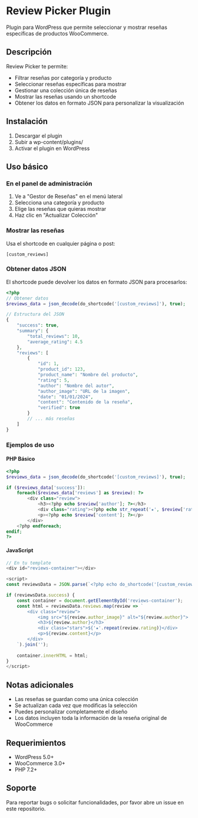 # Review Picker Plugin

Plugin para WordPress que permite seleccionar y mostrar reseñas específicas de productos WooCommerce.

## Descripción

Review Picker te permite:
- Filtrar reseñas por categoría y producto
- Seleccionar reseñas específicas para mostrar
- Gestionar una colección única de reseñas
- Mostrar las reseñas usando un shortcode
- Obtener los datos en formato JSON para personalizar la visualización

## Instalación

1. Descargar el plugin
2. Subir a wp-content/plugins/
3. Activar el plugin en WordPress

## Uso básico

### En el panel de administración

1. Ve a "Gestor de Reseñas" en el menú lateral
2. Selecciona una categoría y producto
3. Elige las reseñas que quieras mostrar
4. Haz clic en "Actualizar Colección"

### Mostrar las reseñas

Usa el shortcode en cualquier página o post:

```
[custom_reviews]
```

### Obtener datos JSON

El shortcode puede devolver los datos en formato JSON para procesarlos:

```php
<?php
// Obtener datos
$reviews_data = json_decode(do_shortcode('[custom_reviews]'), true);

// Estructura del JSON
{
    "success": true,
    "summary": {
        "total_reviews": 10,
        "average_rating": 4.5
    },
    "reviews": [
        {
            "id": 1,
            "product_id": 123,
            "product_name": "Nombre del producto",
            "rating": 5,
            "author": "Nombre del autor",
            "author_image": "URL de la imagen",
            "date": "01/01/2024",
            "content": "Contenido de la reseña",
            "verified": true
        }
        // ... más reseñas
    ]
}
```

### Ejemplos de uso

#### PHP Básico
```php
<?php
$reviews_data = json_decode(do_shortcode('[custom_reviews]'), true);

if ($reviews_data['success']): 
    foreach($reviews_data['reviews'] as $review): ?>
        <div class="review">
            <h3><?php echo $review['author']; ?></h3>
            <div class="rating"><?php echo str_repeat('★', $review['rating']); ?></div>
            <p><?php echo $review['content']; ?></p>
        </div>
    <?php endforeach;
endif;
?>
```

#### JavaScript
```javascript
// En tu template
<div id="reviews-container"></div>

<script>
const reviewsData = JSON.parse(`<?php echo do_shortcode('[custom_reviews]'); ?>`);

if (reviewsData.success) {
    const container = document.getElementById('reviews-container');
    const html = reviewsData.reviews.map(review => `
        <div class="review">
            <img src="${review.author_image}" alt="${review.author}">
            <h3>${review.author}</h3>
            <div class="stars">${'★'.repeat(review.rating)}</div>
            <p>${review.content}</p>
        </div>
    `).join('');
    
    container.innerHTML = html;
}
</script>
```

## Notas adicionales

- Las reseñas se guardan como una única colección
- Se actualizan cada vez que modificas la selección
- Puedes personalizar completamente el diseño
- Los datos incluyen toda la información de la reseña original de WooCommerce

## Requerimientos

- WordPress 5.0+
- WooCommerce 3.0+
- PHP 7.2+

## Soporte

Para reportar bugs o solicitar funcionalidades, por favor abre un issue en este repositorio.